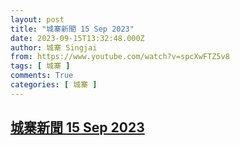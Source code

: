 ```yaml
---
layout: post
title: "城寨新聞 15 Sep 2023"
date: 2023-09-15T13:32:48.000Z
author: 城寨 Singjai
from: https://www.youtube.com/watch?v=spcXwFTZ5v8
tags: [ 城寨 ]
comments: True
categories: [ 城寨 ]
---
```

<!--1694784768000-->
[城寨新聞 15 Sep 2023](https://www.youtube.com/watch?v=spcXwFTZ5v8)
------

<div>

</div>
